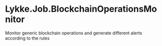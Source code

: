 # Lykke.Job.BlockchainOperationsMonitor
Monitor generic blockchain operations and generate different alerts according to the rules
